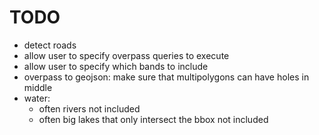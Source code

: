# TODO

- detect roads
- allow user to specify overpass queries to execute
- allow user to specify which bands to include
- overpass to geojson: make sure that multipolygons can have holes in middle
- water:
  - often rivers not included
  - often big lakes that only intersect the bbox not included
